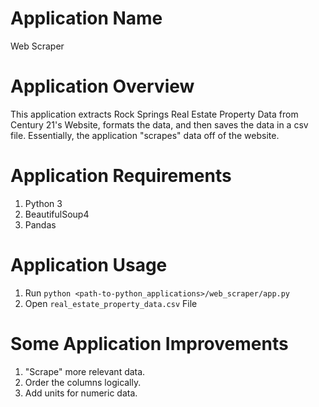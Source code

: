 # Application Name

Web Scraper

# Application Overview

This application extracts Rock Springs Real Estate Property Data from Century 21's Website, formats the data, and then saves the data in a csv file. Essentially, the application "scrapes" data off of the website.

# Application Requirements

1. Python 3
2. BeautifulSoup4
3. Pandas

# Application Usage

1. Run `python <path-to-python_applications>/web_scraper/app.py`
2. Open `real_estate_property_data.csv` File

# Some Application Improvements

1. "Scrape" more relevant data.
2. Order the columns logically.
3. Add units for numeric data.
